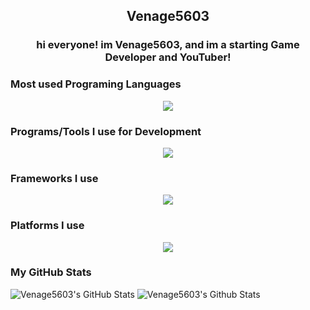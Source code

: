 <h2 align="center">Venage5603</h2>

<h3 align="center">hi everyone! im Venage5603, and im a starting Game Developer and YouTuber!</h3>
<h3> Most used Programing Languages</h3>

<p align="center">
  <a href="https://skillicons.dev">
    <img src="https://skillicons.dev/icons?i=c,cs,cpp,md" />
  </a>
</p>

<h3> Programs/Tools I use for Development</h3>

<p align="center">
  <a href="https://skillicons.dev">
    <img src="https://skillicons.dev/icons?i=git,unreal,vscode" />
  </a>
</p>

<h3> Frameworks I use</h3>

<p align="center">
  <a href="https://skillicons.dev">
    <img src="https://skillicons.dev/icons?i=dotnet" />
  </a>
</p>

<h3> Platforms I use</h3>

<p align="center">
  <a href="https://skillicons.dev">
    <img src="https://skillicons.dev/icons?i=discord,github,twitter,linux" />
  </a>
</p>

<h3> My GitHub Stats</h3>

![Venage5603's GitHub Stats](https://my-readme-stats-one.vercel.app/api?username=Venage5603&show_icons=true&theme=tokyonight)
![Venage5603's Github Stats](https://my-readme-stats-one.vercel.app/api/top-langs/?username=Venage5603&theme=tokyonight)
